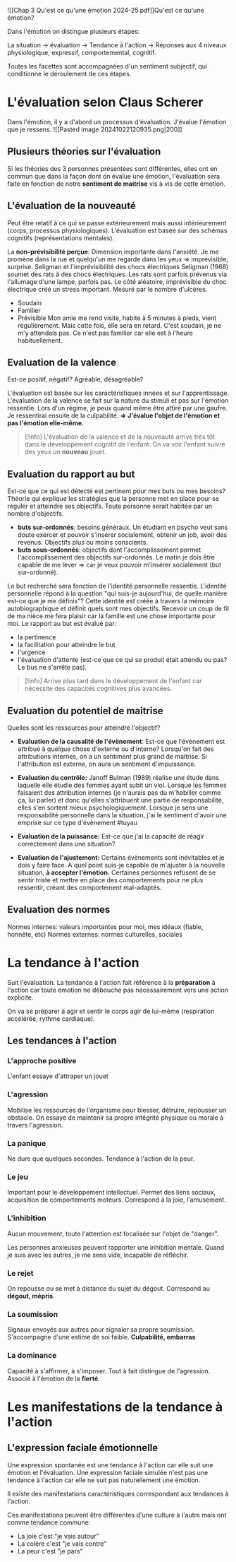 ![[Chap 3 Qu'est ce qu'une émotion 2024-25.pdf]]Qu'est ce qu'une émotion?

Dans l'émotion on distingue plusieurs étapes:

La situation -> évaluation -> Tendance à l'action -> Réponses aux 4 niveaux physiologique, expressif, comportemental, cognitif.

Toutes les facettes sont accompagnées d'un sentiment subjectif, qui conditionne le déroulement de ces étapes.

# L'évaluation selon Claus Scherer
Dans l'émotion, il y a d'abord un processus d'évaluation. J'évalue l'émotion que je ressens.
![[Pasted image 20241022120935.png|200]]
## Plusieurs théories sur l'évaluation
Si les théories des 3 personnes présentées sont différentes, elles ont en commun que dans la façon dont on évalue une émotion, l'évaluation sera faite en fonction de notre **sentiment de maitrise** vis à vis de cette émotion.

## L'évaluation de la nouveauté
Peut être relatif à ce qui se passe extérieurement mais aussi intérieurement (corps, processus physiologiques). L'évaluation est basée sur des schémas cognitifs (représentations mentales).

La **non-prévisibilité perçue**: 
Dimension importante dans l'anxiété.
Je me promène dans la rue et quelqu'un me regarde dans les yeux => imprévisible, surprise.
Seligman et l'imprévisibilité des chocs électriques
	Seligman (1968) soumet des rats à des chocs électriques. Les rats sont parfois prévenus via l'allumage d'une lampe, parfois pas. Le côté aléatoire, imprévisible du choc électrique créé un stress important. Mesuré par le nombre d'ulcères.

- Soudain
- Familier
- Prévisible
Mon amie me rend visite, habite à 5 minutes à pieds, vient régulièrement. Mais cette fois, elle sera en retard. C'est soudain, je ne m'y attendais pas. Ce n'est pas familier car elle est à l'heure habituellement.

## Evaluation de la valence
Est-ce positif, négatif?
Agréable, désagréable?

L'évaluation est basée sur les caractéristiques innées et sur l'apprentissage.
L'évaluation de la valence se fait sur la nature du stimuli et pas sur l'émotion ressentie. Lors d'un régime, je peux quand même être attiré par une gaufre. Je ressentirai ensuite de la culpabilité. 
**=> J'évalue l'objet de l'émotion et pas l'émotion elle-même.**

> [!info] L'évaluation de la valence et de la nouveauté arrive très tôt dans le développement cognitif de l'enfant. On va voir l'enfant suivre des yeux un **nouveau** jouet.


## Evaluation du rapport au but
Est-ce que ce qui est détecté est pertinent pour mes buts ou mes besoins?
Théorie qui explique les stratégies que la personne met en place pour se réguler et atteindre ses objectifs. Toute personne serait habitée par un nombre d'objectifs. 
- **buts sur-ordonnés**: besoins généraux. Un étudiant en psycho veut sans doute exercer et pouvoir s'insérer socialement, obtenir un job, avoir des revenus. Objectifs plus ou moins conscients.
- **buts sous-ordonnés**: objectifs dont l'accomplissement permet l'accomplissement des objectifs sur-ordonnés. Le matin je dois être capable de me lever => car je veux pouvoir m'insérer socialement (but sur-ordonné).

Le but recherché sera fonction de l'identité personnelle ressentie. 
L'identité personnelle répond à la question "qui suis-je aujourd'hui, de quelle manière est-ce que je me définis"? Cette identité est créée à travers la mémoire autobiographique et définit quels sont mes objectifs.
Recevoir un coup de fil de ma nièce me fera plaisir car la famille est une chose importante pour moi.
Le rapport au but est évalué par:
- la pertinence
- la facilitation pour atteindre le but
- l'urgence
- l'évaluation d'attente (est-ce que ce qui se produit était attendu ou pas? Le bus ne s'arrête pas).


>[!info] Arrive plus tard dans le développement de l'enfant car nécessite des capacités cognitives plus avancées.


## Evaluation du potentiel de maitrise
Quelles sont les ressources pour atteindre l'objectif?

- **Evaluation de la causalité de l'évènement**: 
  Est-ce que l'évènement est attribué à quelque chose d'externe ou d'interne? Lorsqu'on fait des attributions internes, on a un sentiment plus grand de maitrise. Si l'attribution est externe, on aura un sentiment d'impuissance.
  
- **Evaluation du contrôle:** 
  Janoff Bulman (1989) réalise une étude dans laquelle elle étudie des femmes ayant subit un viol. Lorsque les femmes faisaient des attribution internes (je n'aurais pas du m'habiller comme ça, lui parler) et donc qu'elles s'attribuent une partie de responsabilité, elles s'en sortent mieux psychologiquement. Lorsque je sens une responsabilité personnelle dans la situation, j'ai le sentiment d'avoir une emprise sur ce type d'évènement #tuyau 

- **Evaluation de la puissance:** 
  Est-ce que j'ai la capacité de réagir correctement dans une situation?

- **Evaluation de l'ajustement:**
  Certains évènements sont inévitables et je dois y faire face. A quel point suis-je capable de m'ajuster à la nouvelle situation, **à accepter l'émotion.**
  Certaines personnes refusent de se sentir triste et mettre en place des comportements pour ne plus ressentir, créant des comportement mal-adaptés.
## Evaluation des normes
Normes internes: valeurs importantes pour moi, mes idéaux (fiable, honnête, etc)
Normes externes:  normes culturelles, sociales


# La tendance à l'action
Suit l'évaluation. 
La tendance à l'action fait référence à la **préparation** à l'action car toute émotion ne débouche pas nécessairement vers une action explicite.

On va se préparer à agir et sentir le corps agir de lui-même (respiration accélérée, rythme cardiaque).

## Les tendances à l'action
### L'approche positive
L'enfant essaye d'attraper un jouet
### L'agression
Mobilise les ressources de l'organisme pour blesser, détruire, repousser un obstacle. On essaye de maintenir sa propre intégrité physique ou morale à travers l'agression.
### La panique
Ne dure que quelques secondes. Tendance à l'action de la peur.
### Le jeu
Important pour le développement intellectuel. Permet des liens sociaux, acquisition de comportements moteurs. Correspond à la joie, l'amusement.
### L'inhibition
Aucun mouvement, toute l'attention est focalisée sur l'objet de "danger". 

Les personnes anxieuses peuvent rapporter une inhibition mentale. Quand je suis avec les autres, je me sens vide, incapable de réfléchir.
### Le rejet
On repousse ou se met à distance du sujet du dégout.
Correspond au **dégout, mépris**.
### La soumission
Signaux envoyés aux autres pour signaler sa propre soumission. S'accompagne d'une estime de soi faible.
**Culpabilité, embarras**
### La dominance
Capacité à s'affirmer, à s'imposer. Tout à fait distingue de l'agression. 
Associé à l'émotion de la **fierté**.


# Les manifestations de la tendance à l'action
## L'expression faciale émotionnelle
Une expression spontanée est une tendance à l'action car elle suit une émotion et l'évaluation.
Une expression faciale simulée n'est pas une tendance à l'action car elle ne suit pas naturellement une émotion.

Il existe des manifestations caractéristiques correspondant aux tendances à l'action.

Ces manifestations peuvent être différentes d'une culture à l'autre mais ont comme tendance commune:
- La joie c'est "je vais autour"
- La colère c'est "je vais contre"
- La peur c'est "je pars"








